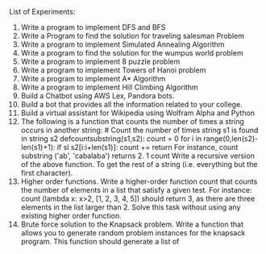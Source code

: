 List of Experiments:
1. Write a program to implement DFS and BFS
2. Write a Program to find the solution for traveling salesman Problem
3. Write a program to implement Simulated Annealing Algorithm
4. Write a program to find the solution for the wumpus world problem
5. Write a program to implement 8 puzzle problem
6. Write a program to implement Towers of Hanoi problem
7. Write a program to implement A* Algorithm
8. Write a program to implement Hill Climbing Algorithm
9. Build a Chatbot using AWS Lex, Pandora bots.
10. Build a bot that provides all the information related to your college.
11. Build a virtual assistant for Wikipedia using Wolfram Alpha and Python
12. The following is a function that counts the number of times a string occurs in another string: # Count the number of times string s1 is found in string s2 defcountsubstring(s1,s2):
count = 0 for i in range(0,len(s2)-len(s1)+1): if sl s2[i:i+len(s1)]: count += return For instance, count substring ('ab', 'cabalaba') returns 2. 1
count
Write a recursive version of the above function. To get the rest of a string (i.e. everything but the first character).
13. Higher order functions. Write a higher-order function count that counts the number of elements in a list that satisfy a given test. For instance: count (lambda x: x>2, [1, 2, 3, 4, 5]) should return 3, as there are three elements in the list larger than 2. Solve this task without using any existing higher order function.
14. Brute force solution to the Knapsack problem. Write a function that allows you to generate random problem instances for the knapsack program. This function should generate a list of
